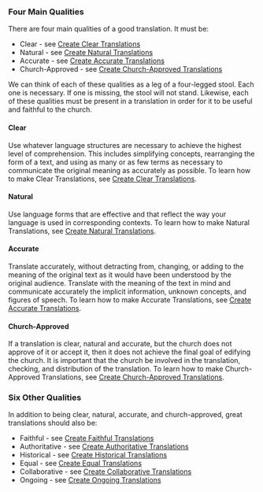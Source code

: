 
### Four Main Qualities

There are four main qualities of a good translation. It must be:

  * Clear - see [Create Clear Translations](../guidelines-clear/01.md)
  * Natural - see [Create Natural Translations](../guidelines-natural/01.md)
  * Accurate - see [Create Accurate Translations](../guidelines-accurate/01.md)
  * Church-Approved - see [Create Church-Approved Translations](../guidelines-church-approved/01.md)

We can think of each of these qualities as a leg of a four-legged stool. Each one is necessary. If one is missing, the stool will not stand. Likewise, each of these qualities must be present in a translation in order for it to be useful and faithful to the church. 

#### Clear

Use whatever language structures are necessary to achieve the highest level of comprehension. This includes simplifying concepts, rearranging the form of a text, and using as many or as few terms as necessary to communicate the original meaning as accurately as possible. To learn how to make Clear Translations, see [Create Clear Translations](../guidelines-clear/01.md).

#### Natural

Use language forms that are effective and that reflect the way your language is used in corresponding contexts. To learn how to make Natural Translations, see [Create Natural Translations](../guidelines-natural/01.md).

#### Accurate

Translate accurately, without detracting from, changing, or adding to the meaning of the original text as it would have been understood by the original audience. Translate with the meaning of the text in mind and communicate accurately the implicit information, unknown concepts, and figures of speech. To learn how to make Accurate Translations, see [Create Accurate Translations](../guidelines-accurate/01.md).

#### Church-Approved

If a translation is clear, natural and accurate, but the church does not approve of it or accept it, then it does not achieve the final goal of edifying the church. It is important that the church be involved in the translation, checking, and distribution of the translation. To learn how to make Church-Approved Translations, see [Create Church-Approved Translations](../guidelines-church-approved/01.md).

### Six Other Qualities

In addition to being clear, natural, accurate, and church-approved, great translations should also be:

  * Faithful - see [Create Faithful Translations](../guidelines-faithful/01.md)
  * Authoritative - see [Create Authoritative Translations](../guidelines-authoritative/01.md)
  * Historical - see [Create Historical Translations](../guidelines-historical/01.md)
  * Equal - see [Create Equal Translations](../guidelines-equal/01.md)
  * Collaborative - see [Create Collaborative Translations](../guidelines-collaborative/01.md)
  * Ongoing - see [Create Ongoing Translations](../guidelines-ongoing/01.md)